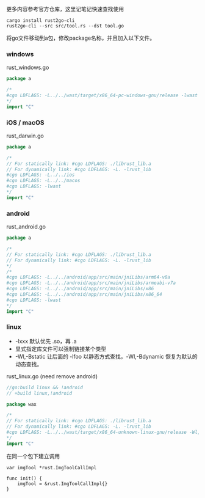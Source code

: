 
更多内容参考官方仓库，这里记笔记快速查找使用

```shell
cargo install rust2go-cli
rust2go-cli --src src/tool.rs --dst tool.go
```

将go文件移动到a包，修改package名称，并且加入以下文件。

### windows

rust_windows.go
```go
package a

/*
#cgo LDFLAGS: -L../../wast/target/x86_64-pc-windows-gnu/release -lwast
*/
import "C"
```

### iOS / macOS

rust_darwin.go
```go
package a

/*
// For statically link: #cgo LDFLAGS: ./librust_lib.a
// For dynamically link: #cgo LDFLAGS: -L. -lrust_lib
#cgo LDFLAGS: -L../../ios
#cgo LDFLAGS: -L../../macos
#cgo LDFLAGS: -lwast
*/
import "C"
```

### android

rust_android.go
```go
package a

/*
// For statically link: #cgo LDFLAGS: ./librust_lib.a
// For dynamically link: #cgo LDFLAGS: -L. -lrust_lib
*/
/*
#cgo LDFLAGS: -L../../android/app/src/main/jniLibs/arm64-v8a
#cgo LDFLAGS: -L../../android/app/src/main/jniLibs/armeabi-v7a
#cgo LDFLAGS: -L../../android/app/src/main/jniLibs/x86
#cgo LDFLAGS: -L../../android/app/src/main/jniLibs/x86_64
#cgo LDFLAGS: -lwast
*/
import "C"
```

### linux

- -lxxx 默认优先 .so，再 .a
- 显式指定库文件可以强制链接某个类型
- -Wl,-Bstatic 让后面的 -lfoo 以静态方式查找，-Wl,-Bdynamic 恢复为默认的动态查找。

rust_linux.go (need remove android)
```go
//go:build linux && !android
// +build linux,!android

package wax

/*
// For statically link: #cgo LDFLAGS: ./librust_lib.a
// For dynamically link: #cgo LDFLAGS: -L. -lrust_lib
#cgo LDFLAGS: -L../../wast/target/x86_64-unknown-linux-gnu/release -Wl,-Bstatic -lwast -Wl,-Bdynamic
*/
import "C"
```


在同一个包下建立调用

```
var imgTool *rust.ImgToolCallImpl

func init() {
	imgTool = &rust.ImgToolCallImpl{}
}
```
